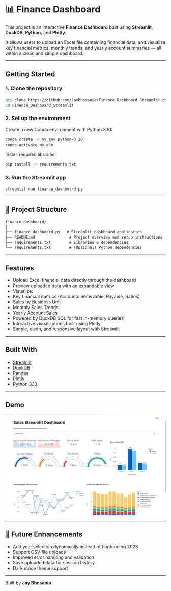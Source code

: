 # 📊 Finance Dashboard

This project is an interactive **Finance Dashboard** built using **Streamlit**, **DuckDB**, **Python**, and **Plotly**.

It allows users to upload an Excel file containing financial data, and visualize key financial metrics, monthly trends, and yearly account summaries — all within a clean and simple dashboard.

---

##  Getting Started

### 1. Clone the repository

```bash
git clone https://github.com/Jaybhesania/Finance_Dashboard_Streamlit.git
cd Finance_Dashboard_Streamlit
```

### 2. Set up the environment

Create a new Conda environment with Python 3.10:

```bash
conda create -p my_env python=3.10
conda activate my_env
```

Install required libraries:

```bash
pip install -r requirements.txt
```

### 3. Run the Streamlit app

```bash
streamlit run finance_dashboard.py
```

---

## 📂 Project Structure

```
finance-dashboard/
│
├── finance_dashboard.py   # Streamlit dashboard application
├── README.md               # Project overview and setup instructions
├── requirements.txt        # Libraries & dependencies
└── requirements.txt        # (Optional) Python dependencies

```

---

##  Features

-  Upload Excel financial data directly through the dashboard
-  Preview uploaded data with an expandable view
-  Visualize:
  - Key financial metrics (Accounts Receivable, Payable, Ratios)
  - Sales by Business Unit
  - Monthly Sales Trends
  - Yearly Account Sales
-  Powered by DuckDB SQL for fast in-memory queries
-  Interactive visualizations built using Plotly
-  Simple, clean, and responsive layout with Streamlit

---

##  Built With

- [Streamlit](https://streamlit.io/)
- [DuckDB](https://duckdb.org/)
- [Pandas](https://pandas.pydata.org/)
- [Plotly](https://plotly.com/)
- Python 3.10

---

##  Demo

![Dashboard Screenshot](Dashboard.png)

---

## 🚧 Future Enhancements

- Add year selection dynamically instead of hardcoding 2023
- Support CSV file uploads
- Improved error handling and validation
- Save uploaded data for session history
- Dark mode theme support

---

Built by **Jay Bhesania**
